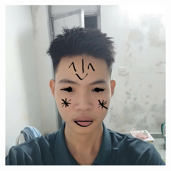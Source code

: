 ![Ảnh sách](https://raw.githubusercontent.com/luuhoang-star/web_book_libro/main/467537544_2889140434595359_6168889873675778304_n.jpg)
